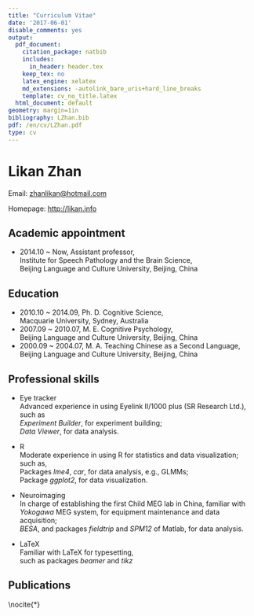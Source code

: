 ```yaml
---
title: "Curriculum Vitae"
date: '2017-06-01'
disable_comments: yes
output:
  pdf_document:
    citation_package: natbib
    includes:
      in_header: header.tex
    keep_tex: no
    latex_engine: xelatex
    md_extensions: -autolink_bare_uris+hard_line_breaks
    template: cv_no_title.latex
  html_document: default
geometry: margin=1in
bibliography: LZhan.bib
pdf: /en/cv/LZhan.pdf
type: cv
---
```


# Likan Zhan


Email: zhanlikan@hotmail.com

Homepage: <http://likan.info>

## Academic appointment

- 2014.10 ~ Now, Assistant professor,<br>
Institute for Speech Pathology and the Brain Science,<br>
Beijing Language and Culture University, Beijing, China

## Education

- 2010.10 ~ 2014.09, Ph. D. Cognitive Science, <br>
  Macquarie University, Sydney, Australia
- 2007.09 ~ 2010.07, M. E. Cognitive Psychology, <br>
  Beijing Language and Culture University, Beijing, China
- 2000.09 ~ 2004.07, M. A. Teaching Chinese as a Second Language, <br>
  Beijing Language and Culture University, Beijing, China

## Professional skills

- Eye tracker </br>
  Advanced experience in using Eyelink II/1000 plus (SR Research Ltd.), such as</br>
  *Experiment Builder*, for experiment building; </br>
  *Data Viewer*, for data analysis.

- R </br>
  Moderate experience in using R for statistics and data visualization; such as, </br>
  Packages *lme4*, *car*, for data analysis, e.g., GLMMs; </br>
  Package *ggplot2*, for data visualization.

- Neuroimaging </br>
  In charge of establishing the first Child MEG lab in China, familiar with </br>
  *Yokogawa* MEG system, for equipment maintenance and data acquisition; </br>
  *BESA*, and packages *fieldtrip* and *SPM12* of Matlab, for data analysis.

- LaTeX </br>
  Familiar with LaTeX for typesetting, </br>
  such as packages *beamer* and *tikz*

## Publications
\nocite{*}
